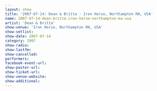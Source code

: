 ```yaml
---
layout: show
title: '2007-07-14: Dean & Britta - Iron Horse, Northampton MA, USA'
name: 2007-07-14-dean-britta-iron-horse-northampton-ma-usa
artist: 'Dean & Britta'
show-venue: 'Iron Horse, Northampton MA, USA'
show-setlist: 
show-date: 2007-07-14
category: 2007
show-radio: 
show-lastfm: 
show-cancelled: 
performers: 
facebook-event-url: 
show-poster-url: 
show-ticket-url: 
show-venue-website: 
show-additional: 
---
```


